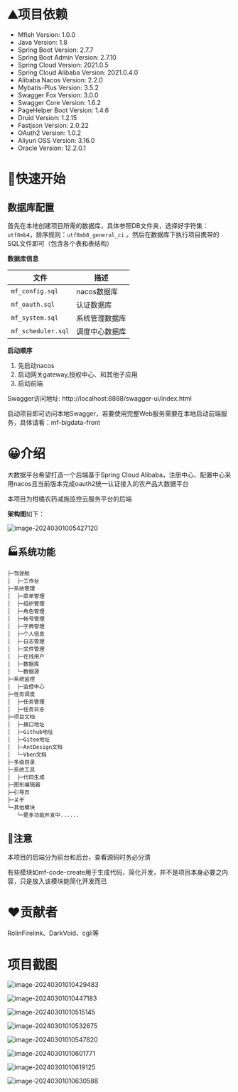 

# ⛰项目依赖

* Mfish Version: 1.0.0
* Java Version: 1.8
* Spring Boot Version: 2.7.7
* Spring Boot Admin Version: 2.7.10
* Spring Cloud Version: 2021.0.5
* Spring Cloud Alibaba Version: 2021.0.4.0
* Alibaba Nacos Version: 2.2.0
* Mybatis-Plus Version: 3.5.2
* Swagger Fox Version: 3.0.0
* Swagger Core Version: 1.6.2
* PageHelper Boot Version: 1.4.6
* Druid Version: 1.2.15
* Fastjson Version: 2.0.22
* OAuth2 Version: 1.0.2
* Aliyun OSS Version: 3.16.0
* Oracle Version: 12.2.0.1



# 🏃快速开始



## 数据库配置



首先在本地创建项目所需的数据库，具体参照DB文件夹，选择好字符集：`utf8mb4`，排序规则：`utf8mb8_general_ci` 。然后在数据库下执行项目携带的SQL文件即可（包含各个表和表结构）



**数据库信息**

| 文件               | 描述           |
| ------------------ | -------------- |
| `mf_config.sql`    | nacos数据库    |
| `mf_oauth.sql`     | 认证数据库     |
| `mf_system.sql`    | 系统管理数据库 |
| `mf_scheduler.sql` | 调度中心数据库 |





**启动顺序**

1. 先启动nacos
2. 启动网关gateway,授权中心、和其他子应用
3. 启动前端



Swagger访问地址: http://localhost:8888/swagger-ui/index.html

启动项目即可访问本地Swagger，若要使用完整Web服务需要在本地启动前端服务，具体请看：mf-bigdata-front



# 😀介绍

大数据平台希望打造一个后端基于Spring Cloud Alibaba，注册中心、配置中心采用nacos且当前版本完成oauth2统一认证接入的农产品大数据平台

本项目为柑橘农药减施监控云服务平台的后端

**架构图**如下：

![image-20240301005427120](https://rolin-typora.oss-cn-guangzhou.aliyuncs.com/image-20240301005427120.png)



## 🏭系统功能



```
├─驾驶舱
│  ├─工作台
├─系统管理
│  ├─菜单管理
│  ├─组织管理
│  ├─角色管理
│  ├─帐号管理
│  ├─字典管理
│  ├─个人信息
│  ├─日志管理
│  ├─文件管理
│  ├─在线用户
│  ├─数据库
│  └─数据源
├─系统监控
│  ├─监控中心
├─任务调度
│  ├─任务管理
│  ├─任务日志
├─项目文档
│  ├─接口地址
│  ├─Github地址
│  ├─Gitee地址
│  ├─AntDesign文档
│  └─Vben文档
├─多级目录
├─系统工具
│  ├─代码生成
├─图形编辑器
├─引导页
├─关于
└─其他模块 
   └─更多功能开发中......

```



## 🧱注意



本项目的后端分为前台和后台，查看源码时务必分清

有些模块如mf-code-create用于生成代码，简化开发，并不是项目本身必要之内容，只是放入该模块能简化开发而已



# ❤️贡献者

RolinFirelink、DarkVoid、cgli等



# 项目截图



![image-20240301010429483](https://rolin-typora.oss-cn-guangzhou.aliyuncs.com/image-20240301010429483.png)



![image-20240301010447183](https://rolin-typora.oss-cn-guangzhou.aliyuncs.com/image-20240301010447183.png)



![image-20240301010515145](https://rolin-typora.oss-cn-guangzhou.aliyuncs.com/image-20240301010515145.png)



![image-20240301010532675](https://rolin-typora.oss-cn-guangzhou.aliyuncs.com/image-20240301010532675.png)



![image-20240301010547820](https://rolin-typora.oss-cn-guangzhou.aliyuncs.com/image-20240301010547820.png)



![image-20240301010601771](https://rolin-typora.oss-cn-guangzhou.aliyuncs.com/image-20240301010601771.png)



![image-20240301010619125](https://rolin-typora.oss-cn-guangzhou.aliyuncs.com/image-20240301010619125.png)



![image-20240301010630588](https://rolin-typora.oss-cn-guangzhou.aliyuncs.com/image-20240301010630588.png)